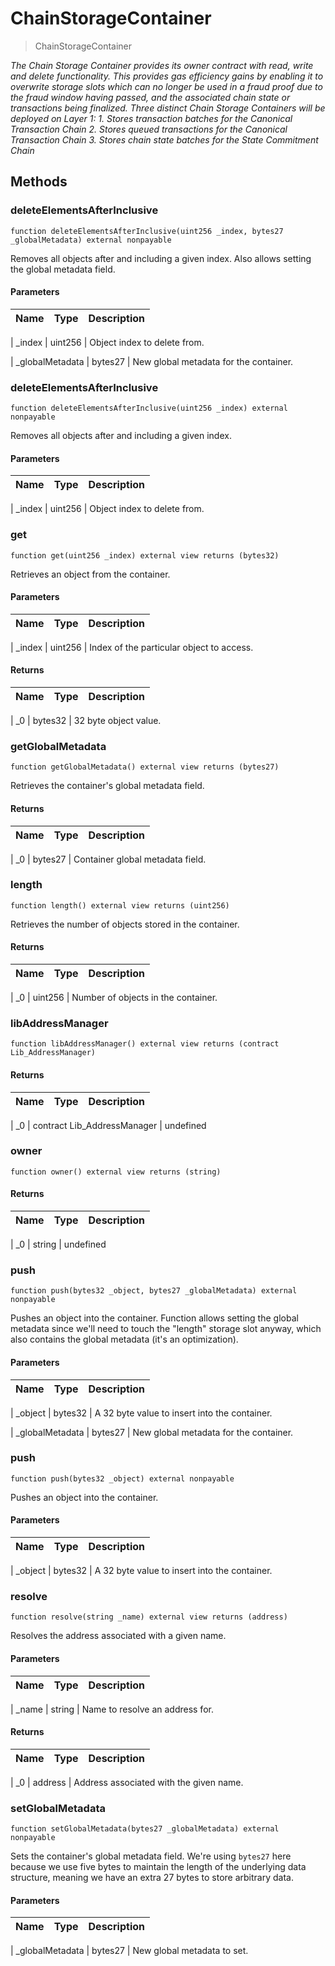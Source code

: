# ChainStorageContainer





> ChainStorageContainer





*The Chain Storage Container provides its owner contract with read, write and delete functionality. This provides gas efficiency gains by enabling it to overwrite storage slots which can no longer be used in a fraud proof due to the fraud window having passed, and the associated chain state or transactions being finalized. Three distinct Chain Storage Containers will be deployed on Layer 1: 1. Stores transaction batches for the Canonical Transaction Chain 2. Stores queued transactions for the Canonical Transaction Chain 3. Stores chain state batches for the State Commitment Chain*



## Methods


### deleteElementsAfterInclusive


```solidity
function deleteElementsAfterInclusive(uint256 _index, bytes27 _globalMetadata) external nonpayable

```

Removes all objects after and including a given index. Also allows setting the global metadata field.






#### Parameters

| Name | Type | Description |
|---|---|---|

| _index | uint256 | Object index to delete from.


| _globalMetadata | bytes27 | New global metadata for the container.






### deleteElementsAfterInclusive


```solidity
function deleteElementsAfterInclusive(uint256 _index) external nonpayable

```

Removes all objects after and including a given index.






#### Parameters

| Name | Type | Description |
|---|---|---|

| _index | uint256 | Object index to delete from.






### get


```solidity
function get(uint256 _index) external view returns (bytes32)

```

Retrieves an object from the container.






#### Parameters

| Name | Type | Description |
|---|---|---|

| _index | uint256 | Index of the particular object to access.





#### Returns

| Name | Type | Description |
|---|---|---|

| _0 | bytes32 | 32 byte object value.





### getGlobalMetadata


```solidity
function getGlobalMetadata() external view returns (bytes27)

```

Retrieves the container&#39;s global metadata field.








#### Returns

| Name | Type | Description |
|---|---|---|

| _0 | bytes27 | Container global metadata field.





### length


```solidity
function length() external view returns (uint256)

```

Retrieves the number of objects stored in the container.








#### Returns

| Name | Type | Description |
|---|---|---|

| _0 | uint256 | Number of objects in the container.





### libAddressManager


```solidity
function libAddressManager() external view returns (contract Lib_AddressManager)

```










#### Returns

| Name | Type | Description |
|---|---|---|

| _0 | contract Lib_AddressManager | undefined





### owner


```solidity
function owner() external view returns (string)

```










#### Returns

| Name | Type | Description |
|---|---|---|

| _0 | string | undefined





### push


```solidity
function push(bytes32 _object, bytes27 _globalMetadata) external nonpayable

```

Pushes an object into the container. Function allows setting the global metadata since we&#39;ll need to touch the &quot;length&quot; storage slot anyway, which also contains the global metadata (it&#39;s an optimization).






#### Parameters

| Name | Type | Description |
|---|---|---|

| _object | bytes32 | A 32 byte value to insert into the container.


| _globalMetadata | bytes27 | New global metadata for the container.






### push


```solidity
function push(bytes32 _object) external nonpayable

```

Pushes an object into the container.






#### Parameters

| Name | Type | Description |
|---|---|---|

| _object | bytes32 | A 32 byte value to insert into the container.






### resolve


```solidity
function resolve(string _name) external view returns (address)

```

Resolves the address associated with a given name.






#### Parameters

| Name | Type | Description |
|---|---|---|

| _name | string | Name to resolve an address for.





#### Returns

| Name | Type | Description |
|---|---|---|

| _0 | address | Address associated with the given name.





### setGlobalMetadata


```solidity
function setGlobalMetadata(bytes27 _globalMetadata) external nonpayable

```

Sets the container&#39;s global metadata field. We&#39;re using `bytes27` here because we use five bytes to maintain the length of the underlying data structure, meaning we have an extra 27 bytes to store arbitrary data.






#### Parameters

| Name | Type | Description |
|---|---|---|

| _globalMetadata | bytes27 | New global metadata to set.












